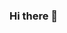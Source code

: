 ### Hi there 👋

<!--
**zagorad/zagorad** is a ✨ _special_ ✨ repository because its `README.md` (this file) appears on your GitHub profile.

:school_satchel: I’m currently learning Data Analytics through University of Wisconsin extended campus -- to be completed in May. 
:mortar_board: Graduated in December 2018 with a Bachelor of Business Administration in finance at University of Wisconsin-Milwaukee. Go Panthers! 


